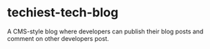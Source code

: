 # techiest-tech-blog
A CMS-style blog where developers can publish their blog posts and comment on other developers post.
